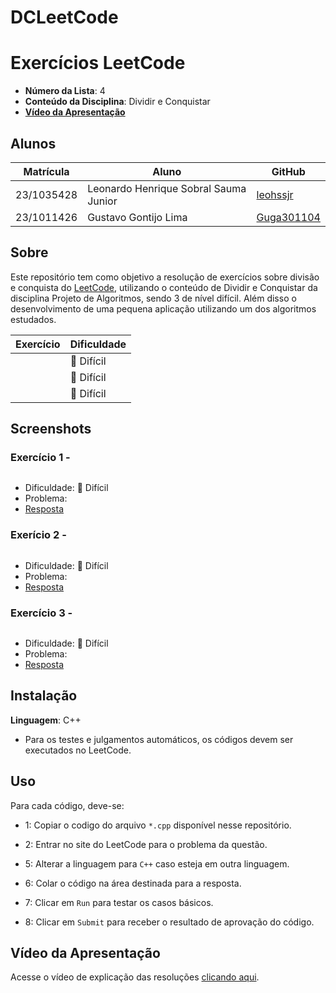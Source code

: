# DCLeetCode
# Exercícios LeetCode

- **Número da Lista**: 4 <br>
- **Conteúdo da Disciplina**: Dividir e Conquistar <br>
- [**Vídeo da Apresentação**]() <br>

## Alunos
|Matrícula | Aluno |GitHub|
| -- | -- | -- |
| 23/1035428  | Leonardo Henrique Sobral Sauma Junior |[leohssjr](https://github.com/leohssjr)|
| 23/1011426  | Gustavo Gontijo Lima |[Guga301104](https://github.com/guga301104)|

## Sobre 
Este repositório tem como objetivo a resolução de exercícios sobre divisão e conquista do [LeetCode](https://leetcode.com/), utilizando o conteúdo de Dividir e Conquistar da disciplina Projeto de Algoritmos, sendo 3 de nível difícil. Além disso o desenvolvimento de uma pequena aplicação utilizando um dos algoritmos estudados.

|Exercício | Dificuldade |
| -- | -- |
|[]()|🔴 Difícil|
|[]()|🔴 Difícil|
|[]()|🔴 Difícil|

## Screenshots

### Exercício 1 - []()

![]()
- Dificuldade: 🔴 Difícil <br>
- Problema: []() <br>
- [Resposta]() <br>

### Exerício 2 - []()

![]()
- Dificuldade: 🔴 Difícil <br>
- Problema: []() <br>
- [Resposta]() <br>

### Exercício 3 - []()

![]()
- Dificuldade: 🔴 Difícil <br>
- Problema: []() <br>
- [Resposta]() <br>

## Instalação 
**Linguagem**: C++
- Para os testes e julgamentos automáticos, os códigos devem ser executados no LeetCode.

## Uso 
Para cada código, deve-se:
- 1: Copiar o codigo do arquivo ```*.cpp``` disponível nesse repositório.
 
- 2: Entrar no site do LeetCode para o problema da questão.

- 5: Alterar a linguagem para ```C++``` caso esteja em outra linguagem.
 
- 6: Colar o código na área destinada para a resposta.
 
- 7: Clicar em ```Run``` para testar os casos básicos.

- 8: Clicar em ```Submit``` para receber o resultado de aprovação do código.
  
## Vídeo da Apresentação
Acesse o vídeo de explicação das resoluções [clicando aqui]().